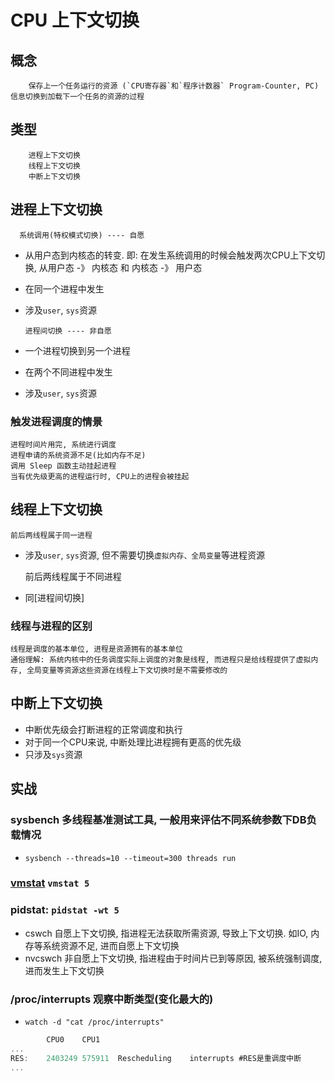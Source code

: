 # CPU 上下文切换  
  
## 概念  

        保存上一个任务运行的资源 (`CPU寄存器`和`程序计数器` Program-Counter, PC) 信息切换到加载下一个任务的资源的过程  

## 类型  

        进程上下文切换  
        线程上下文切换  
        中断上下文切换  
  
## 进程上下文切换  

      系统调用(特权模式切换) ---- 自愿

- 从用户态到内核态的转变. 即: 在发生系统调用的时候会触发两次CPU上下文切换, 从用户态 -》 内核态 和 内核态 -》 用户态  
- 在同一个进程中发生
- 涉及`user`, `sys`资源

      进程间切换 ---- 非自愿

- 一个进程切换到另一个进程
- 在两个不同进程中发生
- 涉及`user`, `sys`资源

### 触发进程调度的情景  

    进程时间片用完, 系统进行调度  
    进程申请的系统资源不足(比如内存不足)  
    调用 Sleep 函数主动挂起进程  
    当有优先级更高的进程运行时, CPU上的进程会被挂起  

## 线程上下文切换  

    前后两线程属于同一进程

- 涉及`user`, `sys`资源, 但不需要切换`虚拟内存、全局变量`等进程资源

    前后两线程属于不同进程

- 同[进程间切换]

### 线程与进程的区别  

    线程是调度的基本单位, 进程是资源拥有的基本单位  
    通俗理解: 系统内核中的任务调度实际上调度的对象是线程, 而进程只是给线程提供了虚拟内存, 全局变量等资源这些资源在线程上下文切换时是不需要修改的  
  
## 中断上下文切换  

- 中断优先级会打断进程的正常调度和执行  
- 对于同一个CPU来说, 中断处理比进程拥有更高的优先级  
- 只涉及`sys`资源

## 实战

### sysbench    多线程基准测试工具, 一般用来评估不同系统参数下DB负载情况

- `sysbench --threads=10 --timeout=300 threads run`

### [vmstat](linux-cmd-vmstat.md) `vmstat 5`

### pidstat: `pidstat -wt 5`

- cswch     自愿上下文切换, 指进程无法获取所需资源, 导致上下文切换. 如IO, 内存等系统资源不足, 进而自愿上下文切换
- nvcswch   非自愿上下文切换, 指进程由于时间片已到等原因, 被系统强制调度, 进而发生上下文切换

### /proc/interrupts    观察中断类型(变化最大的)

- `watch -d "cat /proc/interrupts"`

```js
        CPU0    CPU1
...
RES:    2403249 575911  Rescheduling    interrupts #RES是重调度中断
...
```

